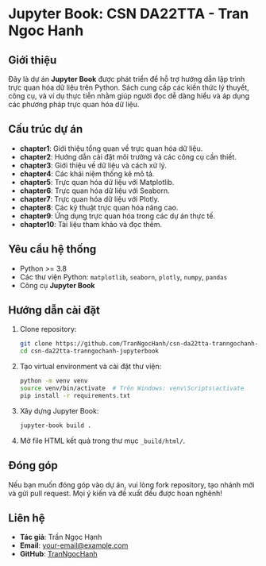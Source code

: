 # Jupyter Book: CSN DA22TTA - Tran Ngoc Hanh

## Giới thiệu

Đây là dự án **Jupyter Book** được phát triển để hỗ trợ hướng dẫn lập trình trực quan hóa dữ liệu trên Python. Sách cung cấp các kiến thức lý thuyết, công cụ, và ví dụ thực tiễn nhằm giúp người đọc dễ dàng hiểu và áp dụng các phương pháp trực quan hóa dữ liệu.

## Cấu trúc dự án

- **chapter1**: Giới thiệu tổng quan về trực quan hóa dữ liệu.
- **chapter2**: Hướng dẫn cài đặt môi trường và các công cụ cần thiết.
- **chapter3**: Giới thiệu về dữ liệu và cách xử lý.
- **chapter4**: Các khái niệm thống kê mô tả.
- **chapter5**: Trực quan hóa dữ liệu với Matplotlib.
- **chapter6**: Trực quan hóa dữ liệu với Seaborn.
- **chapter7**: Trực quan hóa dữ liệu với Plotly.
- **chapter8**: Các kỹ thuật trực quan hóa nâng cao.
- **chapter9**: Ứng dụng trực quan hóa trong các dự án thực tế.
- **chapter10**: Tài liệu tham khảo và đọc thêm.

## Yêu cầu hệ thống

- Python >= 3.8
- Các thư viện Python: `matplotlib`, `seaborn`, `plotly`, `numpy`, `pandas`
- Công cụ **Jupyter Book**

## Hướng dẫn cài đặt

1. Clone repository:
   ```bash
   git clone https://github.com/TranNgocHanh/csn-da22tta-tranngochanh-jupyterbook.git
   cd csn-da22tta-tranngochanh-jupyterbook
   ```

2. Tạo virtual environment và cài đặt thư viện:
   ```bash
   python -m venv venv
   source venv/bin/activate  # Trên Windows: venv\Scripts\activate
   pip install -r requirements.txt
   ```

3. Xây dựng Jupyter Book:
   ```bash
   jupyter-book build .
   ```

4. Mở file HTML kết quả trong thư mục `_build/html/`.

## Đóng góp

Nếu bạn muốn đóng góp vào dự án, vui lòng fork repository, tạo nhánh mới và gửi pull request. Mọi ý kiến và đề xuất đều được hoan nghênh!

## Liên hệ

- **Tác giả**: Trần Ngọc Hạnh
- **Email**: [your-email@example.com](mailto:your-email@example.com)
- **GitHub**: [TranNgocHanh](https://github.com/TranNgocHanh)
